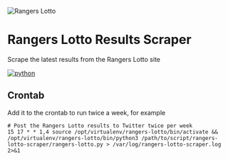 ![Rangers Lotto](https://i.imgur.com/z2hrTgT.png)

# Rangers Lotto Results Scraper
Scrape the latest results from the Rangers Lotto site

[![python](https://img.shields.io/badge/Python-3.9-3776AB.svg?style=flat&logo=python&logoColor=white)](https://www.python.org)

## Crontab
Add it to the crontab to run twice a week, for example
```commandline
# Post the Rangers Lotto results to Twitter twice per week
15 17 * * 1,4 source /opt/virtualenv/rangers-lotto/bin/activate && /opt/virtualenv/rangers-lotto/bin/python3 /path/to/script/rangers-lotto-scraper/rangers-lotto.py > /var/log/rangers-lotto-scraper.log 2>&1
```
